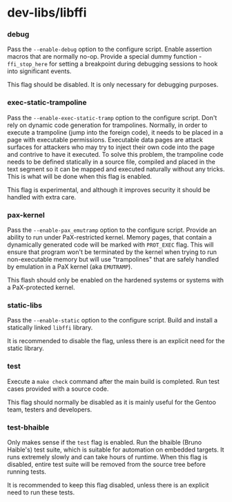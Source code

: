 # dev-libs/libffi

### debug
Pass the `--enable-debug` option to the configure script. Enable assertion macros that are normally no-op. Provide a special dummy function - `ffi_stop_here` for setting a breakpoint during debugging sessions to hook into significant events.

This flag should be disabled. It is only necessary for debugging purposes.

### exec-static-trampoline
Pass the `--enable-exec-static-tramp` option to the configure script. Don't rely on dynamic code generation for trampolines. Normally, in order to execute a trampoline (jump into the foreign code), it needs to be placed in a page with executable permissions. Executable data pages are attack surfaces for attackers who may try to inject their own code into the page and contrive to have it executed. To solve this problem, the trampoline code needs to be defined statically in a source file, compiled and placed in the text segment so it can be mapped and executed naturally without any tricks. This is what will be done when this flag is enabled.

This flag is experimental, and although it improves security it should be handled with extra care.

### pax-kernel
Pass the `--enable-pax_emutramp` option to the configure script. Provide an ability to run under PaX-restricted kernel. Memory pages, that contain a dynamically generated code will be marked with `PROT_EXEC` flag. This will ensure that program won't be terminated by the kernel when trying to run non-executable memory but will use "trampolines" that are safely handled by emulation in a PaX kernel (aka `EMUTRAMP`).

This flash should only be enabled on the hardened systems or systems with a PaX-protected kernel.

### static-libs
Pass the `--enable-static` option to the configure script. Build and install a statically linked `libffi` library.

It is recommended to disable the flag, unless there is an explicit need for the static library.

### test
Execute a `make check` command after the main build is completed. Run test cases provided with a source code.

This flag should normally be disabled as it is mainly useful for the Gentoo team, testers and developers.

### test-bhaible
Only makes sense if the `test` flag is enabled. Run the bhaible (Bruno Haible's) test suite, which is suitable for automation on embedded targets. It runs extremely slowly and can take hours of runtime. When this flag is disabled, entire test suite will be removed from the source tree before running tests.

It is recommended to keep this flag disabled, unless there is an explicit need to run these tests.
